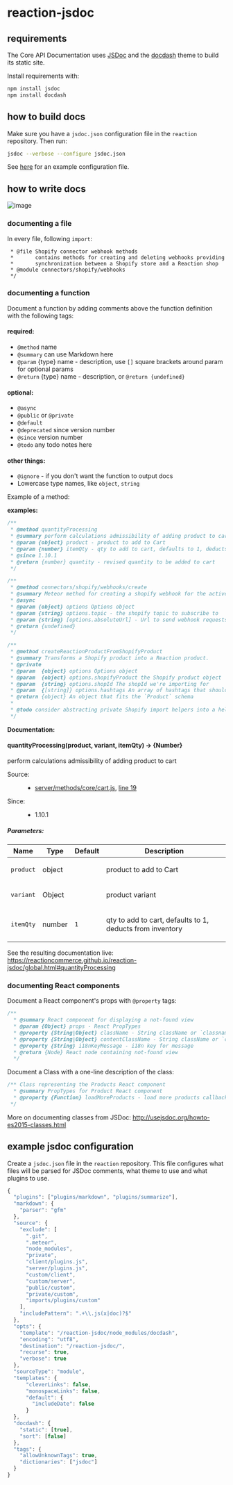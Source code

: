 # reaction-jsdoc

## requirements

The Core API Documentation uses [JSDoc](http://usejsdoc.org/) and the [docdash](https://github.com/clenemt/docdash) theme to build its static site.

Install requirements with:

```sh
npm install jsdoc
npm install docdash
```

## how to build docs

Make sure you have a `jsdoc.json` configuration file in the `reaction` repository. Then run:

```sh
jsdoc --verbose --configure jsdoc.json
```

See [here](#example-jsdoc-configuration) for an example configuration file.

## how to write docs

![image](https://user-images.githubusercontent.com/1203639/30391482-b94e7666-9876-11e7-9336-3a306825fb76.png)


### documenting a file

In every file, following `import`:

```/**
 * @file Shopify connector webhook methods
 *       contains methods for creating and deleting webhooks providing
 *       synchronization between a Shopify store and a Reaction shop
 * @module connectors/shopify/webhooks
 */
```

### documenting a function

Document a function by adding comments above the function definition with the following tags:

#### required:
- `@method` name
- `@summary` can use Markdown here
- `@param` {type} name - description, use `[]` square brackets around param for optional params
- `@return` {type} name - description, or `@return {undefined}` 

#### optional:
- `@async`
- `@public` or `@private`
- `@default`
- `@deprecated` since version number
- `@since` version number
- `@todo` any todo notes here

#### other things:
* `@ignore` - if you don't want the function to output docs
* Lowercase type names, like `object`, `string`

Example of a method:

**examples:**

```js
/**
 * @method quantityProcessing
 * @summary perform calculations admissibility of adding product to cart
 * @param {object} product - product to add to Cart
 * @param {number} itemQty - qty to add to cart, defaults to 1, deducts from inventory
 * @since 1.10.1
 * @return {number} quantity - revised quantity to be added to cart
 */
```

```js
/**
 * @method connectors/shopify/webhooks/create
 * @summary Meteor method for creating a shopify webhook for the active shop
 * @async
 * @param {object} options Options object
 * @param {string} options.topic - the shopify topic to subscribe to
 * @param {string} [options.absoluteUrl] - Url to send webhook requests - should only be used in development mode
 * @return {undefined}
 */
```

```js
/**
 * @method createReactionProductFromShopifyProduct
 * @summary Transforms a Shopify product into a Reaction product.
 * @private
 * @param  {object} options Options object 
 * @param  {object} options.shopifyProduct the Shopify product object
 * @param  {string} options.shopId The shopId we're importing for
 * @param  {[string]} options.hashtags An array of hashtags that should be attached to this product.
 * @return {object} An object that fits the `Product` schema
 *
 * @todo consider abstracting private Shopify import helpers into a helpers file
 */
```
 
**Documentation:**

<h4 class="name" id="quantityProcessing"><span class="type-signature"></span>quantityProcessing<span class="signature">(product, variant, itemQty)</span><span class="type-signature"> → {Number}</span></h4>

<p class="summary">perform calculations admissibility of adding product to cart</p>

<dl class="details">
  <dt class="tag-source">Source:</dt>
  <dd class="tag-source">
    <ul class="dummy">
      <li>
        <a href="server_methods_core_cart.js.html">server/methods/core/cart.js</a>, <a href="server_methods_core_cart.js.html#line19">line 19</a>
      </li>
    </ul>
  </dd>
  <dt class="tag-since">Since:</dt>
  <dd class="tag-since">
    <ul class="dummy">
      <li>1.10.1</li>
    </ul>
  </dd>  
</dl>

<h5>Parameters:</h5>

<table class="params">
  <thead>
    <tr>
      <th>Name</th>
      <th>Type</th>
      <th>Default</th>
      <th class="last">Description</th>
    </tr>
  </thead>
  <tbody>
    <tr>
      <td class="name"><code>product</code></td>
      <td class="type">
        <span class="param-type">object</span>
      </td>
      <td class="default"></td>
      <td class="description last"><p>product to add to Cart</p></td>
    </tr>
    <tr>
      <td class="name"><code>variant</code></td>
      <td class="type">
        <span class="param-type">Object</span>
      </td>
      <td class="default"></td>
      <td class="description last"><p>product variant</p></td>
    </tr>
    <tr>
      <td class="name"><code>itemQty</code></td>
      <td class="type">
        <span class="param-type">number</span>
      </td>
      <td class="default">
        <code>1</code>
      </td>
      <td class="description last"><p>qty to add to cart, defaults to 1, deducts from inventory</p></td>
    </tr>
  </tbody>
</table>

See the resulting documentation live: https://reactioncommerce.github.io/reaction-jsdoc/global.html#quantityProcessing

### documenting React components

Document a React component's props with `@property` tags:

```js
/**
  * @summary React component for displaying a not-found view
  * @param {Object} props - React PropTypes
  * @property {String|Object} className - String className or `classnames` compatible object for the base wrapper
  * @property {String|Object} contentClassName - String className or `classnames` compatible object for the content wrapper
  * @property {String} i18nKeyMessage - i18n key for message
  * @return {Node} React node containing not-found view
  */
 ```

Document a Class with a one-line description of the class:

```js
/** Class representing the Products React component
  * @summary PropTypes for Product React component
  * @property {Function} loadMoreProducts - load more products callback
 */
```

More on documenting classes from JSDoc: http://usejsdoc.org/howto-es2015-classes.html


## example jsdoc configuration

Create a `jsdoc.json` file in the `reaction` repository. This file configures what files will be parsed for JSDoc comments, what theme to use and what plugins to use.

```js
{
  "plugins": ["plugins/markdown", "plugins/summarize"],
  "markdown": {
    "parser": "gfm"
  },
  "source": {
    "exclude": [
      ".git",
      ".meteor",
      "node_modules",
      "private",
      "client/plugins.js",
      "server/plugins.js",
      "custom/client",
      "custom/server",
      "public/custom",
      "private/custom",
      "imports/plugins/custom"
    ],
    "includePattern": ".+\\.js(x|doc)?$"
  },
  "opts": {
    "template": "/reaction-jsdoc/node_modules/docdash",
    "encoding": "utf8",
    "destination": "/reaction-jsdoc/",
    "recurse": true,
    "verbose": true
  },
  "sourceType": "module",
  "templates": {
      "cleverLinks": false,
      "monospaceLinks": false,
      "default": {
        "includeDate": false
      }
  },
  "docdash": {
    "static": [true],
    "sort": [false]
  },
  "tags": {
    "allowUnknownTags": true,
    "dictionaries": ["jsdoc"]
  }
}
```
